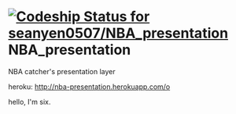 [ ![Codeship Status for seanyen0507/NBA_presentation](https://codeship.com/projects/e997e2f0-629f-0132-5d7b-4e545b297600/status?branch=master)](https://codeship.com/projects/52107)
NBA_presentation
================

NBA catcher's presentation layer

heroku:
http://nba-presentation.herokuapp.com/o

hello, I'm six.

